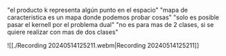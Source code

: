 "el producto k representa algún punto en el espacio"
"mapa de caracteristica es un mapa donde podemos probar cosas"
"solo es posible pasar el kernell por el problema dual"
 "no es para mas de 2 clases, si se quiere realizar con mas de dos clases"


![[./Recording 20240514125211.webm|Recording 20240514125211]]
